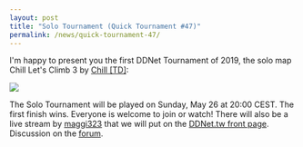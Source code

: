 ```yaml
---
layout: post
title: "Solo Tournament (Quick Tournament #47)"
permalink: /news/quick-tournament-47/
---
```


I'm happy to present you the first DDNet Tournament of 2019, the solo map Chill Let's Climb 3 by [Chill [TD]](/mappers/Chill-32--91-TD-93-/):

[<img class="demo" src="/img/posts/Chill_Let_s_Climb_3.png" />](//forum.ddnet.tw/viewtopic.php?f=33&t=6813)

The Solo Tournament will be played on Sunday, May 26 at 20:00 CEST. The first finish wins. Everyone is welcome to join or watch! There will also be a live stream by [maggi323](https://www.youtube.com/watch?v=_vElENzhMt0) that we will put on the [DDNet.tw front page](/).
Discussion on the [forum](//forum.ddnet.tw/viewtopic.php?f=33&t=6813).
